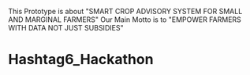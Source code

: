 This Prototype is about "SMART CROP ADVISORY SYSTEM FOR SMALL AND MARGINAL FARMERS" 
Our Main Motto is to "EMPOWER FARMERS WITH DATA NOT JUST SUBSIDIES"
# Hashtag6_Hackathon
